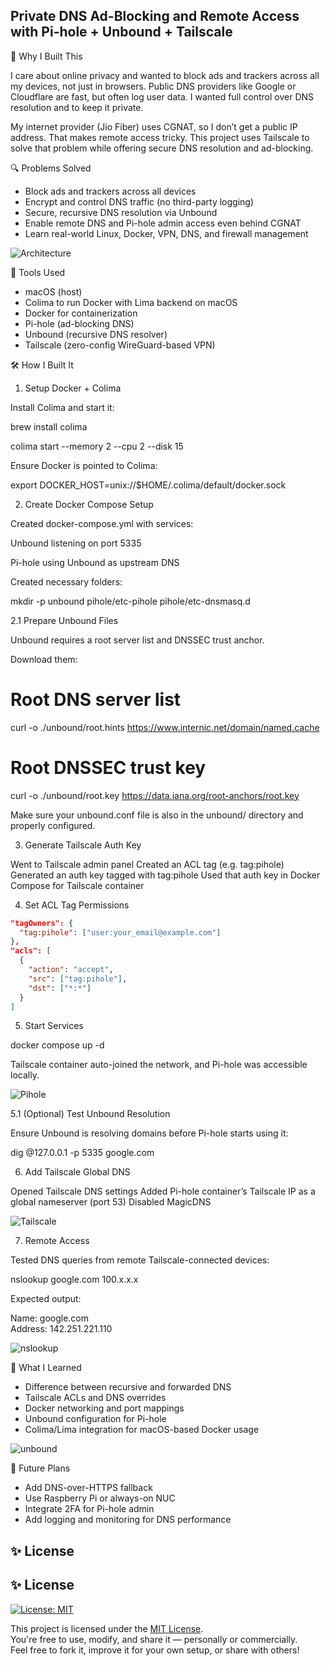 ## Private DNS Ad-Blocking and Remote Access with Pi-hole + Unbound + Tailscale

👋 Why I Built This

I care about online privacy and wanted to block ads and trackers across all my devices, not just in browsers. Public DNS providers like Google or Cloudflare are fast, but often log user data. I wanted full control over DNS resolution and to keep it private.

My internet provider (Jio Fiber) uses CGNAT, so I don’t get a public IP address. That makes remote access tricky. This project uses Tailscale to solve that problem while offering secure DNS resolution and ad-blocking.

🔍 Problems Solved

- Block ads and trackers across all devices
- Encrypt and control DNS traffic (no third-party logging)
- Secure, recursive DNS resolution via Unbound
- Enable remote DNS and Pi-hole admin access even behind CGNAT
- Learn real-world Linux, Docker, VPN, DNS, and firewall management

![Architecture](/screenshots/Architecure-Pihole+Docker.png)

🧰 Tools Used

- macOS (host)
- Colima to run Docker with Lima backend on macOS
- Docker for containerization
- Pi-hole (ad-blocking DNS)
- Unbound (recursive DNS resolver)
- Tailscale (zero-config WireGuard-based VPN)

🛠️ How I Built It

1. Setup Docker + Colima

Install Colima and start it:

brew install colima

colima start --memory 2 --cpu 2 --disk 15

Ensure Docker is pointed to Colima:

export DOCKER_HOST=unix://$HOME/.colima/default/docker.sock

2. Create Docker Compose Setup

Created docker-compose.yml with services:

Unbound listening on port 5335

Pi-hole using Unbound as upstream DNS

Created necessary folders:

mkdir -p unbound pihole/etc-pihole pihole/etc-dnsmasq.d

2.1 Prepare Unbound Files

Unbound requires a root server list and DNSSEC trust anchor.

Download them:

# Root DNS server list

curl -o ./unbound/root.hints https://www.internic.net/domain/named.cache

# Root DNSSEC trust key


curl -o ./unbound/root.key https://data.iana.org/root-anchors/root.key

Make sure your unbound.conf file is also in the unbound/ directory and properly configured.

3. Generate Tailscale Auth Key

Went to Tailscale admin panel
Created an ACL tag (e.g. tag:pihole)
Generated an auth key tagged with tag:pihole
Used that auth key in Docker Compose for Tailscale container

4. Set ACL Tag Permissions

```json
"tagOwners": {
  "tag:pihole": ["user:your_email@example.com"]
},
"acls": [
  {
    "action": "accept",
    "src": ["tag:pihole"],
    "dst": ["*:*"]
  }
]
```

5. Start Services

docker compose up -d

Tailscale container auto-joined the network, and Pi-hole was accessible locally.

![Pihole](/screenshots/Pihole-admin-dashboard.png)

5.1 (Optional) Test Unbound Resolution

Ensure Unbound is resolving domains before Pi-hole starts using it:

dig @127.0.0.1 -p 5335 google.com

6. Add Tailscale Global DNS

Opened Tailscale DNS settings
Added Pi-hole container’s Tailscale IP as a global nameserver (port 53)
Disabled MagicDNS

![Tailscale](/screenshots/Tailscale-dns.png)

7. Remote Access

Tested DNS queries from remote Tailscale-connected devices:

nslookup google.com 100.x.x.x

Expected output:

Name:    google.com  
Address: 142.251.221.110

![nslookup](/screenshots/nslookup.png)


🤯 What I Learned
- Difference between recursive and forwarded DNS
- Tailscale ACLs and DNS overrides
- Docker networking and port mappings
- Unbound configuration for Pi-hole
- Colima/Lima integration for macOS-based Docker usage

![unbound](/screenshots/unbound-logs.png)


🚀 Future Plans

- Add DNS-over-HTTPS fallback
- Use Raspberry Pi or always-on NUC
- Integrate 2FA for Pi-hole admin
- Add logging and monitoring for DNS performance

## ✨ License

## ✨ License

[![License: MIT](https://img.shields.io/badge/License-MIT-yellow.svg)](LICENSE)

This project is licensed under the [MIT License](LICENSE).  
You're free to use, modify, and share it — personally or commercially.  
Feel free to fork it, improve it for your own setup, or share with others!
